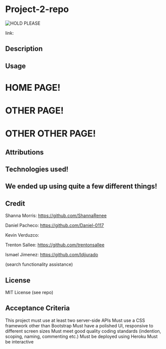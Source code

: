 # Project-2-repo
![HOLD PLEASE](./public/imgs/mossitcrowd.gif "MOSS IT CROWD!")

link: 

## Description


## Usage


# HOME PAGE!


# OTHER PAGE!


# OTHER OTHER PAGE!



## Attributions


## Technologies used!
We ended up using quite a few different things!
- 

## Credit

Shanna Morris: https://github.com/ShannaRenee 

Daniel Pacheco: https://github.com/Daniel-0117 

Kevin Verduzco: 

Trenton Sallee: https://github.com/trentonsallee 

Ismael Jimenez: https://github.com/Idjjurado 

(search functionality assistance)

## License
MIT License (see repo)

## Acceptance Criteria
This project must use at least two server-side APIs
Must use a CSS framework other than Bootstrap
Must have a polished UI, responsive to different screen sizes
Must meet good quality coding standards (indention, scoping, naming, commenting etc.)
Must be deployed using Heroku
Must be interactive 
